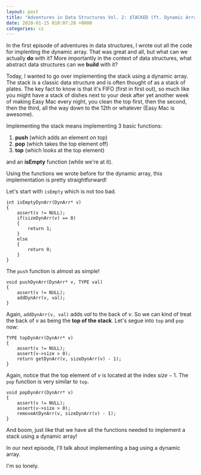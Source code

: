 ```yaml
---
layout: post
title: "Adventures in Data Structures Vol. 2: $TACKED (ft. Dynamic Arrays)"
date: 2020-01-15 010:07:28 +0000
categories: cs
---
```


In the first episode of adventures in data structures, I wrote out all the code for implenting the dynamic array.
That was great and all, but what can we actually **do** with it?
More importantly in the context of data structures, what abstract data structures can we **build** with it?

Today, I wanted to go over implementing the stack using a dynamic array.
The stack is a classic data structure and is often thought of as a stack of plates.
The key fact to know is that it's FIFO (first in first out), so much like you might have a stack of dishes next to your desk after yet another week of making Easy Mac every night, you clean the top first, then the second, then the third, all the way down to the 12th or whatever (Easy Mac is awesome).

Implementing the stack means implementing 3 basic functions:

1. **push** (which adds an element on top)
2. **pop** (which takes the top element off)
3. **top** (which looks at the top element)

and an **isEmpty** function (while we're at it).

Using the functions we wrote before for the dynamic array, this implementation is pretty straightforward!

Let's start with `isEmpty` which is not too bad.

```
int isEmptyDynArr(DynArr* v)
{
	assert(v != NULL);
	if(sizeDynArr(v) == 0)
	{
		return 1;
	}
	else
	{
		return 0;
	}
}
```

The `push` function is almost as simple!

```
void pushDynArr(DynArr* v, TYPE val)
{
	assert(v != NULL);
	addDynArr(v, val);
}
```

Again, `addDynArr(v, val)` adds $val$ to the back of $v$.
So we can kind of treat the back of $v$ as being the **top of the stack**.
Let's segue into `top` and `pop` now:

```
TYPE topDynArr(DynArr* v)
{
	assert(v != NULL);
	assert(v->size > 0);
	return getDynArr(v, sizeDynArr(v) - 1);
}
```

Again, notice that the top element of $v$ is located at the index $size - 1$.
The `pop` function is very similar to `top`.

```
void popDynArr(DynArr* v)
{
	assert(v != NULL);
	assert(v->size > 0);
	removeAtDynArr(v, sizeDynArr(v) - 1);
}
```

And boom, just like that we have all the functions needed to implement a stack using a dynamic array!

In our next episode, I'll talk about implementing a bag using a dynamic array.

I'm so lonely.
